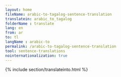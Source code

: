```yaml
---
layout: home
fileName: arabic-to-tagalog-sentence-translation
translatein: arabic_to_tagalog
folderName : translate
lang: en
from: ar
to: tl
langName : arabic-to
permalink: /arabic-to-tagalog-sentence-translation
tool: sentence-translations
nointernationalization: true
---
```

{% include section/translateinto.html %}
